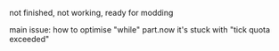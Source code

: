 not finished, not working, ready for modding

main issue: how to optimise "while" part.now it's stuck with "tick quota exceeded"